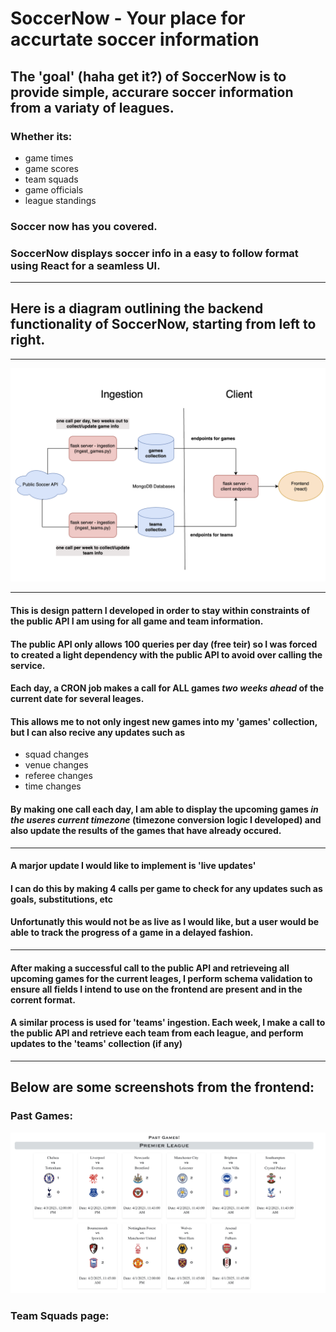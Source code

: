 # SoccerNow - Your place for accurtate soccer information

## The 'goal' (haha get it?) of SoccerNow is to provide simple, accurare soccer information from a variaty of leagues. 

### Whether its:
- game times
- game scores
- team squads
- game officials
- league standings

### Soccer now has you covered.
### SoccerNow displays soccer info in a easy to follow format using React for a seamless UI.

---

## Here is a diagram outlining the backend functionality of SoccerNow, starting from left to right.

---
![past-games](/readme-imgs/design-diagram.png)

---

#### This is design pattern I developed in order to stay within constraints of the public API I am using for all game and team information. 

#### The public API only allows 100 queries per day (free teir) so I was forced to created a light dependency with the public API to avoid over calling the service.

#### Each day, a CRON job makes a call for ALL games *two weeks ahead* of the current date for several leages. 

#### This allows me to not only ingest new games into my 'games' collection, but I can also recive any updates such as 
- squad changes
- venue changes
- referee changes
- time changes

#### By making one call each day, I am able to display the upcoming games *in the useres current timezone* (timezone conversion logic I developed) and also update the results of the games that have already occured.
---
#### A marjor update I would like to implement is 'live updates'

#### I can do this by making 4 calls per game to check for any updates such as goals, substitutions, etc

#### Unfortunatly this would not be as live as I would like, but a user would be able to track the progress of a game in a delayed fashion. 
---

#### After making a successful call to the public API and retrieveing all upcoming games for the current leages, I perform schema validation to ensure all fields I intend to use on the frontend are present and in the corrent format. 

#### A similar process is used for 'teams' ingestion. Each week, I make a call to the public API and retrieve each team from each league, and perform updates to the 'teams' collection (if any)

---

## Below are some screenshots from the frontend:


### Past Games:

![past-games](/readme-imgs/past-games.png)

### Team Squads page:

